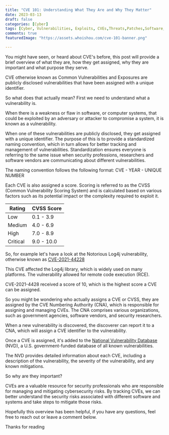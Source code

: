 ```yaml
---
title: "CVE 101: Understanding What They Are and Why They Matter"
date: 2023-03-13
draft: false
categories: [Cyber]
tags: [Cyber, Vulnerabilities, Exploits, CVEs,Threats,Patches,Software,Risk Management,Nist]
comments: true
featuredImage: "https://assets.whoishou.com/cve-101-banner.png"

---
```


You might have seen, or heard about CVE's before, this post will provide a brief overview of what they are, how they get assigned, why they are important and what purpose they serve.

CVE otherwise known as Common Vulnerabilities and Exposures are publicly disclosed vulnerabilities that have been assigned with a unique identifier.

So what does that actually mean? First we need to understand what a vulnerability is.

When there is a weakness or flaw in software, or computer systems, that could be exploited by an adversary or attacker to compromise a system, it is known as a vulnerability.

When one of these vulnerabilities are publicly disclosed, they get assigned with a unique identifier. The purpose of this is to provide a standardized naming convention, which in turn allows for better tracking and management of vulnerabilities. Standardization ensures everyone is referring to the same issue when security professions, researchers and software vendors are communicating about different vulnerabilities.

The naming convention follows the following format:
CVE - YEAR - UNIQUE NUMBER

Each CVE is also assigned a score. Scoring is referred to as the CVSS (Common Vulnerability Scoring System) and is calculated based on various factors such as its potential impact or the complexity required to exploit it.

|Rating  | CVSS Score |
|--------|------------|
|Low     |0.1 - 3.9   |
|Medium  |4.0 - 6.9   |
|High    |7.0 - 8.9   |
|Critical|9.0 - 10.0  |

So, for example let's have a look at the Notorious Log4j vulnerability, otherwise known as [CVE-2021-44228](https://nvd.nist.gov/vuln/detail/CVE-2021-44228)

This CVE affected the Log4j library, which is widely used on many platforms. The vulnerability allowed for remote code execution (RCE).

CVE-2021-4428 received a score of 10, which is the highest score a CVE can be assigned.

So you might be wondering who actually assigns a CVE or CVSS, they are assigned by the CVE Numbering Authority (CNA), which is responsible for assigning and managing CVEs. The CNA comprises various organizations, such as government agencies, software vendors, and security researchers.

When a new vulnerability is discovered, the discoverer can report it to a CNA, which will assign a CVE identifier to the vulnerability.

Once a CVE is assigned, it's added to the [National Vulnerability Database](https://nvd.nist.gov/) (NVD), a U.S. government-funded database of all known vulnerabilities.

The NVD provides detailed information about each CVE, including a description of the vulnerability, the severity of the vulnerability, and any known mitigations.

So why are they important?

CVEs are a valuable resource for security professionals who are responsible for managing and mitigating cybersecurity risks. By tracking CVEs, we can better understand the security risks associated with different software and systems and take steps to mitigate those risks.

Hopefully this overview has been helpful, if you have any questions, feel free to reach out or leave a comment below.

Thanks for reading
